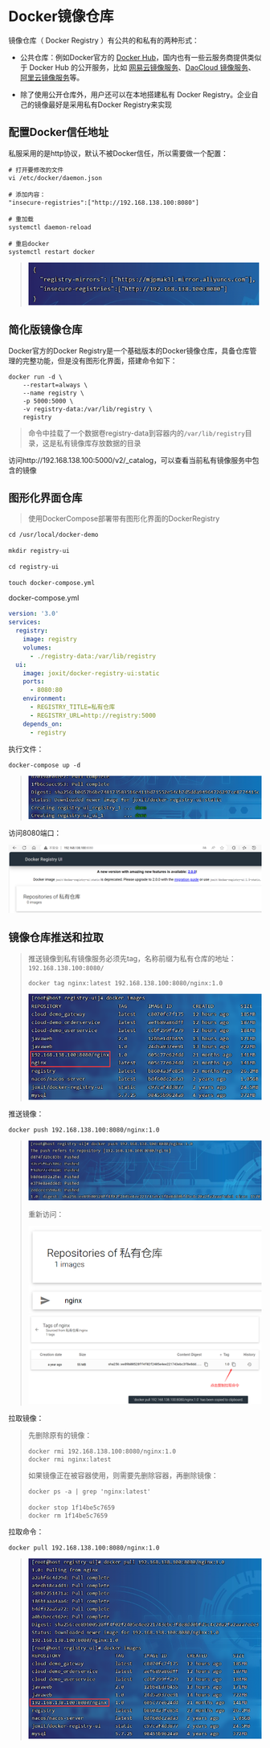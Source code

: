 # Docker镜像仓库

镜像仓库（ Docker Registry ）有公共的和私有的两种形式：

- 公共仓库：例如Docker官方的 [Docker Hub](https://hub.docker.com/)，国内也有一些云服务商提供类似于 Docker Hub 的公开服务，比如 [网易云镜像服务](https://c.163.com/hub)、[DaoCloud](https://hub.daocloud.io/)[ ](https://hub.daocloud.io/)[镜像服务](https://hub.daocloud.io/)、[阿里云镜像服务](https://cr.console.aliyun.com/)等。

- 除了使用公开仓库外，用户还可以在本地搭建私有 Docker Registry。企业自己的镜像最好是采用私有Docker Registry来实现

## 配置Docker信任地址

私服采用的是http协议，默认不被Docker信任，所以需要做一个配置：

```
# 打开要修改的文件
vi /etc/docker/daemon.json

# 添加内容：
"insecure-registries":["http://192.168.138.100:8080"]

# 重加载
systemctl daemon-reload

# 重启docker
systemctl restart docker
```

> <img src="img/6.Docker镜像仓库/image-20231008105555807.png" alt="image-20231008105555807" style="zoom:67%;" />

## 简化版镜像仓库

Docker官方的Docker Registry是一个基础版本的Docker镜像仓库，具备仓库管理的完整功能，但是没有图形化界面，搭建命令如下：

```
docker run -d \
    --restart=always \
    --name registry	\
    -p 5000:5000 \
    -v registry-data:/var/lib/registry \
    registry
```

> 命令中挂载了一个数据卷registry-data到容器内的`/var/lib/registry`目录，这是私有镜像库存放数据的目录

访问http://192.168.138.100:5000/v2/_catalog，可以查看当前私有镜像服务中包含的镜像

## 图形化界面仓库

> 使用DockerCompose部署带有图形化界面的DockerRegistry

```
cd /usr/local/docker-demo

mkdir registry-ui

cd registry-ui

touch docker-compose.yml
```

docker-compose.yml

```yaml
version: '3.0'
services:
  registry:
    image: registry
    volumes:
      - ./registry-data:/var/lib/registry
  ui:
    image: joxit/docker-registry-ui:static
    ports:
      - 8080:80
    environment:
      - REGISTRY_TITLE=私有仓库
      - REGISTRY_URL=http://registry:5000
    depends_on:
      - registry
```

执行文件：

```
docker-compose up -d
```

> <img src="img/6.Docker镜像仓库/image-20231008110319098.png" alt="image-20231008110319098" style="zoom:67%;" />

访问8080端口：

<img src="img/6.Docker镜像仓库/image-20231008110411898.png" alt="image-20231008110411898" style="zoom: 50%;" />

## 镜像仓库推送和拉取

> 推送镜像到私有镜像服务必须先tag，名称前缀为私有仓库的地址：`192.168.138.100:8080/`
>
> ```
> docker tag nginx:latest 192.168.138.100:8080/nginx:1.0
> ```
>
> <img src="img/6.Docker镜像仓库/image-20231008110900708.png" alt="image-20231008110900708" style="zoom:67%;" />

推送镜像：

```
docker push 192.168.138.100:8080/nginx:1.0
```

> <img src="img/6.Docker镜像仓库/image-20231008111241599.png" alt="image-20231008111241599" style="zoom: 67%;" />
>
> 重新访问：
>
> <img src="img/6.Docker镜像仓库/image-20231008111328747.png" alt="image-20231008111328747" style="zoom: 67%;" />
>
> <img src="img/6.Docker镜像仓库/image-20231008111451517.png" alt="image-20231008111451517" style="zoom:50%;" />

拉取镜像：

> 先删除原有的镜像：
>
> ```
> docker rmi 192.168.138.100:8080/nginx:1.0
> docker rmi nginx:latest
> ```
>
> 如果镜像正在被容器使用，则需要先删除容器，再删除镜像：
>
> ```
> docker ps -a | grep 'nginx:latest'
> 
> docker stop 1f14be5c7659
> docker rm 1f14be5c7659
> ```

拉取命令：

```
docker pull 192.168.138.100:8080/nginx:1.0
```

> <img src="img/6.Docker镜像仓库/image-20231008112623283.png" alt="image-20231008112623283" style="zoom:67%;" />